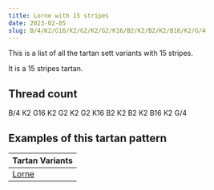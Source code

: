 ```yaml
---
title: Lorne with 15 stripes
date: 2023-02-05
slug: B/4/K2/G16/K2/G2/K2/G2/K16/B2/K2/B2/K2/B16/K2/G/4
---
```

This is a list of all the tartan sett variants with 15 stripes.

It is a 15 stripes tartan.


## Thread count
B/4 K2 G16 K2 G2 K2 G2 K16 B2 K2 B2 K2 B16 K2 G/4

## Examples of this tartan pattern

| Tartan Variants |
|---------------|
| [Lorne](/variants/b/4/k2/g16/k2/g2/k2/g2/k16/b2/k2/b2/k2/b16/k2/g/4-b304080-g008000-k000000)||
